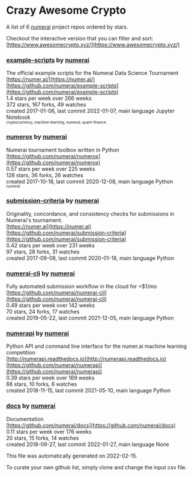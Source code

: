 # Crazy Awesome Crypto
A list of 6 [numerai](https://github.com/numerai) project repos ordered by stars.  

Checkout the interactive version that you can filter and sort: 
[https://www.awesomecrypto.xyz/](https://www.awesomecrypto.xyz/)  


### [example-scripts](https://github.com/numerai/example-scripts) by [numerai](https://github.com/numerai)  
The official example scripts for the Numerai Data Science Tournament  
[https://numer.ai/](https://numer.ai/)  
[https://github.com/numerai/example-scripts](https://github.com/numerai/example-scripts)  
1.4 stars per week over 266 weeks  
372 stars, 167 forks, 49 watches  
created 2017-01-06, last commit 2022-01-07, main language Jupyter Notebook  
<sub><sup>cryptocurrency, machine-learning, numerai, quant-finance</sup></sub>


### [numerox](https://github.com/numerai/numerox) by [numerai](https://github.com/numerai)  
Numerai tournament toolbox written in Python  
[https://github.com/numerai/numerox](https://github.com/numerai/numerox)  
0.57 stars per week over 225 weeks  
128 stars, 36 forks, 26 watches  
created 2017-10-18, last commit 2020-12-08, main language Python  
<sub><sup>numerai</sup></sub>


### [submission-criteria](https://github.com/numerai/submission-criteria) by [numerai](https://github.com/numerai)  
Originality, concordance, and consistency checks for submissions in Numerai's tournament.  
[https://numer.ai](https://numer.ai)  
[https://github.com/numerai/submission-criteria](https://github.com/numerai/submission-criteria)  
0.42 stars per week over 231 weeks  
97 stars, 28 forks, 31 watches  
created 2017-09-08, last commit 2020-01-18, main language Python  


### [numerai-cli](https://github.com/numerai/numerai-cli) by [numerai](https://github.com/numerai)  
Fully automated submission workflow in the cloud for <$1/mo  
[https://github.com/numerai/numerai-cli](https://github.com/numerai/numerai-cli)  
0.49 stars per week over 142 weeks  
70 stars, 24 forks, 17 watches  
created 2019-05-22, last commit 2021-12-05, main language Python  


### [numerapi](https://github.com/numerai/numerapi) by [numerai](https://github.com/numerai)  
Python API and command line interface for the numer.ai machine learning competition  
[http://numerapi.readthedocs.io](http://numerapi.readthedocs.io)  
[https://github.com/numerai/numerapi](https://github.com/numerai/numerapi)  
0.39 stars per week over 169 weeks  
66 stars, 10 forks, 6 watches  
created 2018-11-15, last commit 2021-05-10, main language Python  


### [docs](https://github.com/numerai/docs) by [numerai](https://github.com/numerai)  
Documentation    
[https://github.com/numerai/docs](https://github.com/numerai/docs)  
0.11 stars per week over 176 weeks  
20 stars, 15 forks, 14 watches  
created 2018-09-27, last commit 2022-01-27, main language None  


This file was automatically generated on 2022-02-15.  

To curate your own github list, simply clone and change the input csv file.  